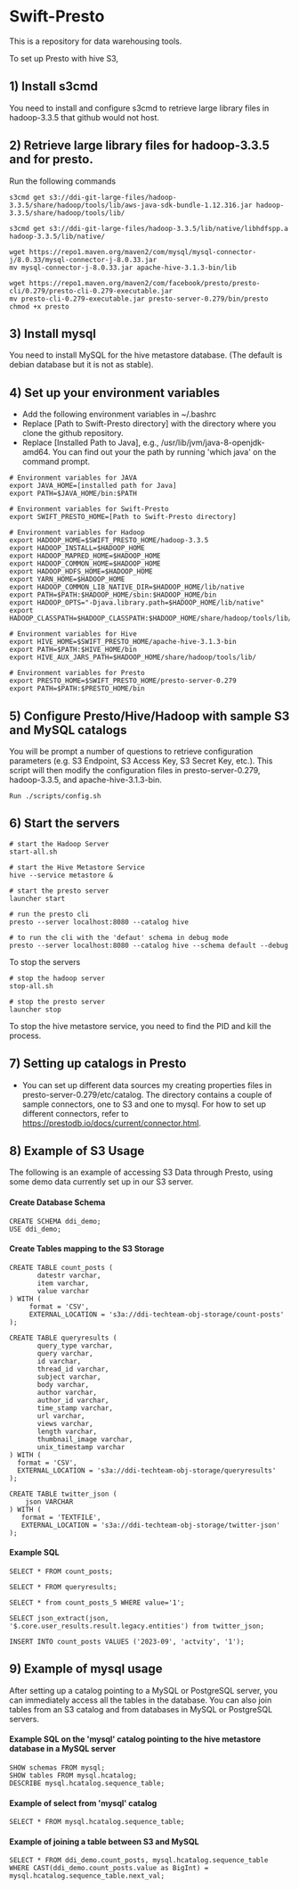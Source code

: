 # Swift-Presto

This is a repository for data warehousing tools.

To set up Presto with hive S3,


## 1) Install s3cmd

You need to install and configure s3cmd to retrieve large library files in hadoop-3.3.5 that github would not host.

## 2) Retrieve large library files for hadoop-3.3.5 and for presto.

Run the following commands

```
s3cmd get s3://ddi-git-large-files/hadoop-3.3.5/share/hadoop/tools/lib/aws-java-sdk-bundle-1.12.316.jar hadoop-3.3.5/share/hadoop/tools/lib/

s3cmd get s3://ddi-git-large-files/hadoop-3.3.5/lib/native/libhdfspp.a hadoop-3.3.5/lib/native/

wget https://repo1.maven.org/maven2/com/mysql/mysql-connector-j/8.0.33/mysql-connector-j-8.0.33.jar
mv mysql-connector-j-8.0.33.jar apache-hive-3.1.3-bin/lib

wget https://repo1.maven.org/maven2/com/facebook/presto/presto-cli/0.279/presto-cli-0.279-executable.jar
mv presto-cli-0.279-executable.jar presto-server-0.279/bin/presto
chmod +x presto
```

## 3) Install mysql

You need to install MySQL for the hive metastore database. (The default is debian database but it is not as stable).

## 4) Set up your environment variables

- Add the following environment variables in ~/.bashrc
- Replace [Path to Swift-Presto directory] with the directory where you clone the github repository.
- Replace [Installed Path to Java], e.g., /usr/lib/jvm/java-8-openjdk-amd64. You can find out your the path by running 'which java' on the command prompt.

```
# Environment variables for JAVA
export JAVA_HOME=[installed path for Java]
export PATH=$JAVA_HOME/bin:$PATH

# Environment variables for Swift-Presto
export SWIFT_PRESTO_HOME=[Path to Swift-Presto directory]

# Environment variables for Hadoop
export HADOOP_HOME=$SWIFT_PRESTO_HOME/hadoop-3.3.5
export HADOOP_INSTALL=$HADOOP_HOME
export HADOOP_MAPRED_HOME=$HADOOP_HOME
export HADOOP_COMMON_HOME=$HADOOP_HOME
export HADOOP_HDFS_HOME=$HADOOP_HOME
export YARN_HOME=$HADOOP_HOME
export HADOOP_COMMON_LIB_NATIVE_DIR=$HADOOP_HOME/lib/native
export PATH=$PATH:$HADOOP_HOME/sbin:$HADOOP_HOME/bin
export HADOOP_OPTS="-Djava.library.path=$HADOOP_HOME/lib/native"
export HADOOP_CLASSPATH=$HADOOP_CLASSPATH:$HADOOP_HOME/share/hadoop/tools/lib/

# Environment variables for Hive
export HIVE_HOME=$SWIFT_PRESTO_HOME/apache-hive-3.1.3-bin
export PATH=$PATH:$HIVE_HOME/bin
export HIVE_AUX_JARS_PATH=$HADOOP_HOME/share/hadoop/tools/lib/

# Environment variables for Presto
export PRESTO_HOME=$SWIFT_PRESTO_HOME/presto-server-0.279
export PATH=$PATH:$PRESTO_HOME/bin
```

## 5) Configure Presto/Hive/Hadoop with sample S3 and MySQL catalogs

You will be prompt a number of questions to retrieve configuration parameters (e.g. S3 Endpoint, S3 Access Key, S3 Secret Key, etc.). This script will then modify the configuration files in presto-server-0.279, hadoop-3.3.5, and apache-hive-3.1.3-bin.

```
Run ./scripts/config.sh
```

## 6) Start the servers

```
# start the Hadoop Server
start-all.sh

# start the Hive Metastore Service
hive --service metastore &

# start the presto server
launcher start

# run the presto cli
presto --server localhost:8080 --catalog hive

# to run the cli with the 'defaut' schema in debug mode
presto --server localhost:8080 --catalog hive --schema default --debug
```

To stop the servers

```
# stop the hadoop server
stop-all.sh

# stop the presto server
launcher stop
```

To stop the hive metastore service, you need to find the PID and kill the process.


## 7) Setting up catalogs in Presto

- You can set up different data sources my creating properties files in presto-server-0.279/etc/catalog. The directory contains a couple of sample connectors, one to S3 and one to mysql. For how to set up different connectors, refer to https://prestodb.io/docs/current/connector.html.

## 8) Example of S3 Usage

The following is an example of accessing S3 Data through Presto, using some demo data currently set up in our S3 server.


#### Create Database Schema
```
CREATE SCHEMA ddi_demo;
USE ddi_demo;
```

#### Create Tables mapping to the S3 Storage
```
CREATE TABLE count_posts (
       datestr varchar,
       item varchar,
       value varchar
) WITH (
     format = 'CSV',
     EXTERNAL_LOCATION = 's3a://ddi-techteam-obj-storage/count-posts'
);

CREATE TABLE queryresults (
       query_type varchar,
       query varchar,
       id varchar,
       thread_id varchar,
       subject varchar,
       body varchar,
       author varchar,
       author_id varchar,
       time_stamp varchar,
       url varchar,
       views varchar,
       length varchar,
       thumbnail_image varchar,
       unix_timestamp varchar
) WITH (  
  format = 'CSV',
  EXTERNAL_LOCATION = 's3a://ddi-techteam-obj-storage/queryresults'
); 

CREATE TABLE twitter_json (
    json VARCHAR
) WITH (
   format = 'TEXTFILE',
   EXTERNAL_LOCATION = 's3a://ddi-techteam-obj-storage/twitter-json'
);
```

#### Example SQL
```
SELECT * FROM count_posts;

SELECT * FROM queryresults;

SELECT * from count_posts_5 WHERE value='1';

SELECT json_extract(json, '$.core.user_results.result.legacy.entities') from twitter_json;

INSERT INTO count_posts VALUES ('2023-09', 'actvity', '1');
```

## 9) Example of mysql usage

After setting up a catalog pointing to a MySQL or PostgreSQL server, you can immediately access all the tables in the database. You can also join tables from an S3 catalog and from databases in MySQL or PostgreSQL servers.

#### Example SQL on the 'mysql' catalog pointing to the hive metastore database in a MySQL server
```
SHOW schemas FROM mysql;
SHOW tables FROM mysql.hcatalog;
DESCRIBE mysql.hcatalog.sequence_table;
```
#### Example of select from 'mysql' catalog
```
SELECT * FROM mysql.hcatalog.sequence_table;
```

#### Example of joining a table between S3 and MySQL
```
SELECT * FROM ddi_demo.count_posts, mysql.hcatalog.sequence_table
WHERE CAST(ddi_demo.count_posts.value as BigInt) = mysql.hcatalog.sequence_table.next_val;
```
